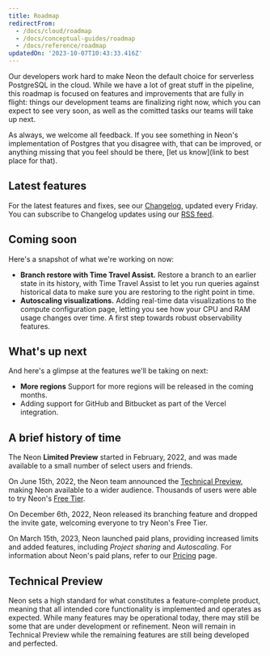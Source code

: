 ```yaml
---
title: Roadmap
redirectFrom:
  - /docs/cloud/roadmap
  - /docs/conceptual-guides/roadmap
  - /docs/reference/roadmap
updatedOn: '2023-10-07T10:43:33.416Z'
---
```

Our developers work hard to make Neon the default choice for serverless PostgreSQL in the cloud. While we have a lot of great stuff in the pipeline, this roadmap is focused on features and improvements that are fully in flight: things our development teams are finalizing right now, which you can expect to see very soon, as well as the comitted tasks our teams will take up next. 

As always, we welcome all feedback. If you see something in Neon's implementation of Postgres that you disagree with, that can be improved, or anything missing that you feel should be there, [let us know](link to best place for that).

## Latest features

For the latest features and fixes, see our [Changelog](docs/changelog), updated every Friday. You can subscribe to Changelog updates using our [RSS feed](https://neon.tech/docs/changelog/rss.xml).

## Coming soon

Here's a snapshot of what we're working on now:

* **Branch restore with Time Travel Assist.**
  Restore a branch to an earlier state in its history, with Time Travel Assist to let you run queries against historical data to make sure you are restoring to the right point in time.
* **Autoscaling visualizations.**
  Adding real-time data visualizations to the compute configuration page, letting you see how your CPU and RAM usage changes over time. A first step towards robust observability features.

## What's up next

And here's a glimpse at the features we'll be taking on next:

* **More regions**
  Support for more regions will be released in the coming months.
* Adding support for GitHub and Bitbucket as part of the Vercel integration.



## A brief history of time

The Neon **Limited Preview** started in February, 2022, and was made available to a small number of select users and friends.

On June 15th, 2022, the Neon team announced the [Technical Preview](#technical-preview), making Neon available to a wider audience. Thousands of users were able to try Neon's [Free Tier](/docs/introduction/free-tier).

On December 6th, 2022, Neon released its branching feature and dropped the invite gate, welcoming everyone to try Neon's Free Tier.

On March 15th, 2023, Neon launched paid plans, providing increased limits and added features, including _Project sharing_ and _Autoscaling_. For information about Neon's paid  plans, refer to our [Pricing](https://neon.tech/pricing) page.


## Technical Preview

Neon sets a high standard for what constitutes a feature-complete product, meaning that all intended core functionality is implemented and operates as expected. While many features may be operational today, there may still be some that are under development or refinement. Neon will remain in Technical Preview while the remaining features are still being developed and perfected.
